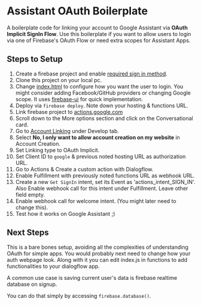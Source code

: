 # Assistant OAuth Boilerplate

A boilerplate code for linking your account to Google Assistant via **OAuth Implicit SignIn Flow**. Use this boilerplate if you want to allow users to login via one of Firebase's OAuth Flow or need extra scopes for Assistant Apps.

## Steps to Setup

1. Create a firebase project and enable [required sign in method](https://console.firebase.google.com/project/_/authentication/providers).
2. Clone this project on your local pc.
3. Change [index.html](./public/index.html) to configure how you want the user to login. You might consider adding Facebook/GitHub providers or changing Google scope. It uses [firebase-ui](https://firebase.google.com/docs/auth/web/firebaseui) for quick implementation.
4. Deploy via `firebase deploy`. Note down your hosting & functions URL.
5. Link firebase project to [actions.google.com](https://console.actions.google.com)
6. Scroll down to the More options section and click on the Conversational card.
7. Go to [Account Linking](https://console.actions.google.com/project/_/accountlinking/) under Develop tab.
8. Select **No, I only want to allow account creation on my website** in Account Creation. 
9. Set Linking type to OAuth Implicit.
10. Set Client ID to `google` & previous noted hosting URL as authorization URL.
11. Go to Actions & Create a custom action with Dialogflow.
12. Enable Fulfillment with previously noted functions URL as webhook URL.
13. Create a new `Get SignIn` intent, set its Event as 'actions_intent_SIGN_IN'. Also Enable webhook call for this intent under Fulfillment. Leave other field empty.
14. Enable webhook call for welcome intent. (You might later need to change this).
15. Test how it works on Google Assistant ;)


## Next Steps

This is a bare bones setup, avoiding all the complexities of understanding OAuth for simple apps. You would probably next need to change how your auth webpage look. Along with it you can edit index.js in functions to add functionalities to your dialogflow app.

A common use case is saving current user's data is firebase realtime database on signup.

You can do that simply by accessing `firebase.database()`.